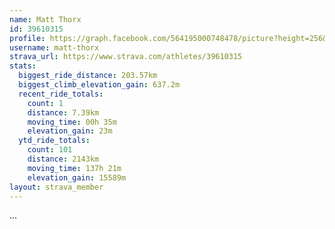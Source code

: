 ```yaml
---
name: Matt Thorx
id: 39610315
profile: https://graph.facebook.com/564195000748478/picture?height=256&width=256
username: matt-thorx
strava_url: https://www.strava.com/athletes/39610315
stats:
  biggest_ride_distance: 203.57km
  biggest_climb_elevation_gain: 637.2m
  recent_ride_totals:
    count: 1
    distance: 7.39km
    moving_time: 00h 35m
    elevation_gain: 23m
  ytd_ride_totals:
    count: 101
    distance: 2143km
    moving_time: 137h 21m
    elevation_gain: 15589m
layout: strava_member
--- 
```

...
